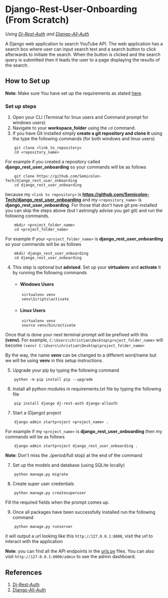 # Django-Rest-User-Onboarding (From Scratch)
*Using [Dj-Rest-Auth](https://github.com/jazzband/dj-rest-auth) and [Django-All-Auth](https://github.com/pennersr/django-allauth)*

A Django web application to search YouTube API. The web application has a search box where user can input search text and a search button to click afterwards to initiate the search. When the button is clicked and the search query is submitted then it leads the user to a page displaying the results of the search.

## How to Set up
__Note__: Make sure You have set up the requirements as stated [here](https://github.com/Semicolon-Tech/django-rest-user-onboarding/blob/master/README.md#prerequisite).

### Set up steps
1. Open your CLI (Terminal for linux users and Command prompt for windows users)
2. Navigate to your __workspace_folder__ using the `cd` command.
3. If you have Git installed simply __create a git repository and clone it__ using the type the following commands (for both windows and linux users)
```
    git clone <link_to_repository>
    cd <repository_name>
```

For example if you created a repository called __django_rest_user_onboarding__ so your commands will be as follows
```
    git clone https://github.com/Semicolon-Tech/django_rest_user_onboarding
    cd django_rest_user_onboarding
```

because my `<link to repository>` is __https://github.com/Semicolon-Tech/django_rest_user_onboarding__ and my `<repository_name>` is __django_rest_user_onboarding__. For those that don't have git pre-installed you can skip the steps above (but I astrongly advise you get git) and run the following commands.
```
    mkdir <project_folder_name>
    cd <project_folder_name>
```

For example if your `<project_folder_name>` is __django_rest_user_onboarding__ so your commands will be as follows
```
    mkdir django_rest_user_onboarding
    cd django_rest_user_onboarding
```

4. This step is optional but __advised__. Set up your __virtualenv__ and __activate__ it by running the following commands
    - #### Windows Users
    ```
        virtualenv venv
        venv\Scripts\activate
    ```

    - #### Linux Users
    ```
        virtualenv venv
        source venv/bin/activate
    ```

Once that is done your next terminal prompt will be prefixed with this __(venv)__. For example,
    ```
    C:\Users\christian\Desktop\project_folder_name>
    ```
will become 
    ```
    (venv) C:\Users\christian\Desktop\project_folder_name>
    ```

By the way, the name __venv__ can be changed to a different word/name but we will be using __venv__ in this setup instructions.

5. Upgrade your pip by typing the following command
```
    python -m pip install pip --upgrade
```

6. Install all python modules in requirements.txt file by typing the following file
```
    pip install django dj-rest-auth django-allauth
```

7. Start a (Django) project
```
    django-admin startproject <project_name> .
```

For example if my `<project_name>` is __django_rest_user_onboarding__ then my commands will be as follows
```
    django-admin startproject django_rest_user_onboarding .
```

__Note__: Don't miss the __.__(period/full stop) at the end of the command

7. Set up the models and database (using SQLite locally)
```
    python manage.py migrate
```

8. Create super user credentials
```
    python manage.py createsuperuser
```

Fill the required fields when the prompt comes up.

9. Once all packages have been successfully installed run the following command
```
    python manage.py runserver
```
it will output a url looking like this `http://127.0.0.1:8000`, visit the url to interact with the application

__Note__: you can find all the API endpoints in the [urls.py]() files. You can also visit `http://127.0.0.1:8000/admin` to see the admin dashboard.


## References
1. [Dj-Rest-Auth](https://github.com/jazzband/dj-rest-auth)
2. [Django-All-Auth](https://github.com/pennersr/django-allauth)